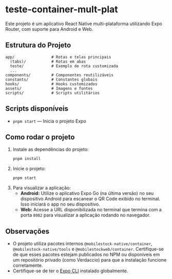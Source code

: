 # teste-container-mult-plat

Este projeto é um aplicativo React Native multi-plataforma utilizando Expo Router, com suporte para Android e Web.

## Estrutura do Projeto

```
app/                # Rotas e telas principais
  (tabs)/           # Rotas em abas
  teste/            # Exemplo de rota customizada
  ...
components/         # Componentes reutilizáveis
constants/          # Constantes globais
hooks/              # Hooks customizados
assets/             # Imagens e fontes
scripts/            # Scripts utilitários
```

## Scripts disponíveis

- `pnpm start` — Inicia o projeto Expo

## Como rodar o projeto

1. Instale as dependências do projeto:
   ```sh
   pnpm install
   ```
2. Inicie o projeto:
   ```sh
   pnpm start
   ```
3. Para visualizar a aplicação:
   - **Android:** Utilize o aplicativo Expo Go (na última versão) no seu dispositivo Android para escanear o QR Code exibido no terminal. Isso iniciará o app no seu dispositivo.
   - **Web:** Acesse a URL disponibilizada no terminal que termina com a porta `8082` para visualizar a aplicação rodando no navegador.

## Observações

- O projeto utiliza pacotes internos `@mobilestock-native/container`, `@mobilestock-native/tools` e `@mobilestockweb/container`. Certifique-se de que esses pacotes estejam publicados no NPM ou disponíveis em um repositório privado (como Verdaccio) para que a instalação funcione corretamente.
- Certifique-se de ter o [Expo CLI](https://docs.expo.dev/get-started/installation/) instalado globalmente.
